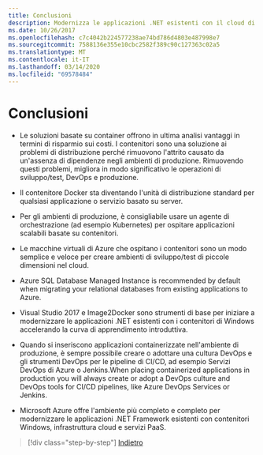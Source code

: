 ```yaml
---
title: Conclusioni
description: Modernizza le applicazioni .NET esistenti con il cloud di Azure e i contenitori di Windows Conclusioni
ms.date: 10/26/2017
ms.openlocfilehash: c7c4042b224577238ae74bd786d4803e487998e7
ms.sourcegitcommit: 7588136e355e10cbc2582f389c90c127363c02a5
ms.translationtype: MT
ms.contentlocale: it-IT
ms.lasthandoff: 03/14/2020
ms.locfileid: "69578484"
---
```

# <a name="conclusions"></a>Conclusioni

- Le soluzioni basate su container offrono in ultima analisi vantaggi in termini di risparmio sui costi. I contenitori sono una soluzione ai problemi di distribuzione perché rimuovono l'attrito causato da un'assenza di dipendenze negli ambienti di produzione. Rimuovendo questi problemi, migliora in modo significativo le operazioni di sviluppo/test, DevOps e produzione.

- Il contenitore Docker sta diventando l'unità di distribuzione standard per qualsiasi applicazione o servizio basato su server.

- Per gli ambienti di produzione, è consigliabile usare un agente di orchestrazione (ad esempio Kubernetes) per ospitare applicazioni scalabili basate su contenitori.

- Le macchine virtuali di Azure che ospitano i contenitori sono un modo semplice e veloce per creare ambienti di sviluppo/test di piccole dimensioni nel cloud.

- Azure SQL Database Managed Instance is recommended by default when migrating your relational databases from existing applications to Azure.

- Visual Studio 2017 e Image2Docker sono strumenti di base per iniziare a modernizzare le applicazioni .NET esistenti con i contenitori di Windows accelerando la curva di apprendimento introduttiva.

- Quando si inseriscono applicazioni containerizzate nell'ambiente di produzione, è sempre possibile creare o adottare una cultura DevOps e gli strumenti DevOps per le pipeline di CI/CD, ad esempio Servizi DevOps di Azure o Jenkins.When placing containerized applications in production you will always create or adopt a DevOps culture and DevOps tools for CI/CD pipelines, like Azure DevOps Services or Jenkins.

- Microsoft Azure offre l'ambiente più completo e completo per modernizzare le applicazioni .NET Framework esistenti con contenitori Windows, infrastruttura cloud e servizi PaaS.

>[!div class="step-by-step"]
>[Indietro](walkthroughs-technical-get-started-overview.md)
